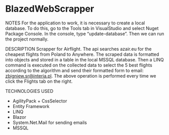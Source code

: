 # BlazedWebScrapper

NOTES
For the application to work, it is necessary to create a local database. To do this, go to the Tools tab in VisualStudio and select Nuget Package Console. In the console, type “update-database”. Then we can run the project normally.

DESCRIPTION
Scrapper for Airflight. The api searches azair.eu for the cheapest flights from Poland to Anywhere. The scraped data is formatted into objects and stored in a table in the local MSSQL database. Then a LINQ command is executed on the collected data to select the 5 best flights according to the algorithm and send their formatted form to email: zbigniew.sr@interia.pl. The above operation is performed every time we click the Flights tab on the right.

TECHNOLOGIES USED
- AgilityPack + CssSelector
- Entity Framework
- LINQ
- Blazor
- System.Net.Mail for sending emails
- MSSQL
